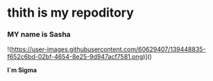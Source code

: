 # thith is my repoditory

### MY name is Sasha

!(https://user-images.githubusercontent.com/60629407/139448835-f652c6bd-02bf-4654-8e25-9d947acf7581.png)]()

**I`m Sigma**
